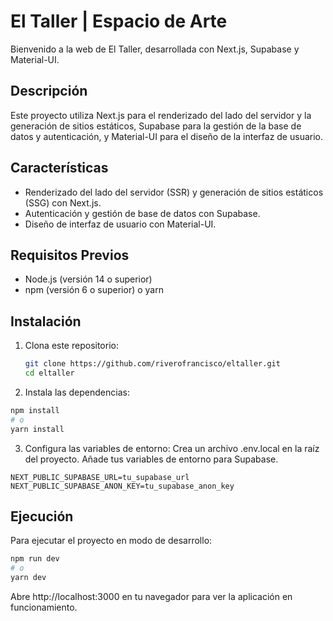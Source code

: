 # El Taller | Espacio de Arte

Bienvenido a la web de El Taller, desarrollada con Next.js, Supabase y Material-UI.

## Descripción

Este proyecto utiliza Next.js para el renderizado del lado del servidor y la generación de sitios estáticos, Supabase para la gestión de la base de datos y autenticación, y Material-UI para el diseño de la interfaz de usuario.

## Características

- Renderizado del lado del servidor (SSR) y generación de sitios estáticos (SSG) con Next.js.
- Autenticación y gestión de base de datos con Supabase.
- Diseño de interfaz de usuario con Material-UI.

## Requisitos Previos

- Node.js (versión 14 o superior)
- npm (versión 6 o superior) o yarn

## Instalación

1. Clona este repositorio:

   ```bash
   git clone https://github.com/riverofrancisco/eltaller.git
   cd eltaller
   ```
2. Instala las dependencias:

  ```bash
  npm install
  # o
  yarn install
  ```

3. Configura las variables de entorno:
Crea un archivo .env.local en la raíz del proyecto.
Añade tus variables de entorno para Supabase.

  ```
  NEXT_PUBLIC_SUPABASE_URL=tu_supabase_url
  NEXT_PUBLIC_SUPABASE_ANON_KEY=tu_supabase_anon_key
  ```

## Ejecución

Para ejecutar el proyecto en modo de desarrollo:

  ```bash
  npm run dev
  # o
  yarn dev
  ```
Abre http://localhost:3000 en tu navegador para ver la aplicación en funcionamiento.
